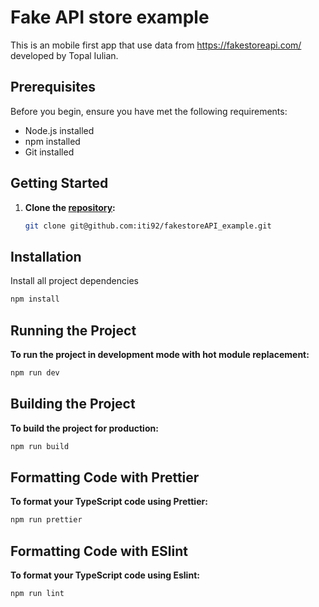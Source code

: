 # Fake API store example

This is an mobile first app that use data from https://fakestoreapi.com/ developed by Topal Iulian.

## Prerequisites

Before you begin, ensure you have met the following requirements:

- Node.js installed
- npm installed
- Git installed

## Getting Started

1. **Clone the [repository](git@github.com:iti92/fakestoreAPI_example.git):**

   ```bash
   git clone git@github.com:iti92/fakestoreAPI_example.git
   ```

## Installation

Install all project dependencies

```bash
npm install
```

## Running the Project

**To run the project in development mode with hot module replacement:**

```bash
npm run dev
```

## Building the Project

**To build the project for production:**

```bash
npm run build
```

## Formatting Code with Prettier

**To format your TypeScript code using Prettier:**

```bash
npm run prettier
```

## Formatting Code with ESlint

**To format your TypeScript code using Eslint:**

```bash
npm run lint
```
